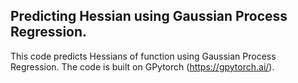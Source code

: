 ## Predicting Hessian using Gaussian Process Regression.
This code predicts Hessians of function using Gaussian Process Regression. The code is built on GPytorch (https://gpytorch.ai/). 
